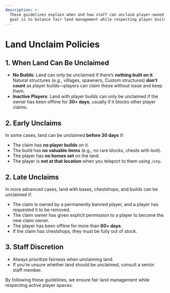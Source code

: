 ```yaml
---
description: >-
  These guidelines explain when and how staff can unclaim player-owned land. The
  goal is to balance fair land management while respecting player builds.
---
```


# Land Unclaim Policies

## 1. **When Land Can Be Unclaimed**

* **No Builds**: Land can only be unclaimed if there’s **nothing built on it**. Natural structures (e.g., villages, spawners, Custom structures) **don’t count** as player builds—players can claim these without issue and keep them.
* **Inactive Players**: Land with player builds can only be unclaimed if the owner has been offline for **30+ days**, usually if it blocks other player claims.

## 2. **Early Unclaims**

In some cases, land can be unclaimed **before 30 days** if:

* The claim has **no player builds** on it.
* The build has **no valuable items** (e.g., no rare blocks, chests with loot).
* The player has **no homes set** on the land.
* The player is **not at that location** when you teleport to them using `/otp`.

## 2. **Late Unclaims**

In more advanced cases, land with bases, chestshops, and builds can be unclaimed if:

* The claim is owned by a permanently banned player, and a player has requested it to be removed.
* The claim owner has given explicit permission to a player to become the new claim owner.
* The player has been offline for more than **60+ days**.
* If the claim has chestshops, they must be fully out of stock.

## 3. **Staff Discretion**

* Always prioritize fairness when unclaiming land.
* If you’re unsure whether land should be unclaimed, consult a senior staff member.

By following these guidelines, we ensure fair land management while respecting active player spaces.
